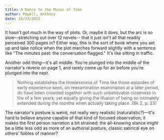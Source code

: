 ```yaml
---
title: A Dance to the Music of Time
author: Powell, Anthony
date: 10/23/2015
---
```


It hasn't got much in the way of plots. Or, maybe it does, but the arc is so slow--stretching out over 12 novels-- that it just isn't all that readily perceived 300 pages in? Either way, this is the sort of book where you set up and take notice when the plot marches forward slightly with a sentence like "The minutes past: the conversation flagged." It's like sitting in traffic.

Another odd thing––it's all middle. You’re plunged into the middle of the narrator's reverie on page 1, and rarely come up for air before you’re plunged into the next.

> Nothing establishes the timelessness of Time like those episodes of early experience seen, on reexamination examination at a later period, do have been crowded together with such unbelievable closeness in the  of a few years; yet equally giving the illusion of being so intimately extended during the months when actually taking place .(Bk 2, p. 23)

The narrator's posture is weird, not really very realistic (naturalistic?)—It's hard to believe anyone capable of that kind of focused observation; it makes the first person narration a bit strained; the all-knowing stance might be a little less odd as more of an authorial posture, classic satirical eye on others’ foibles of manner?
